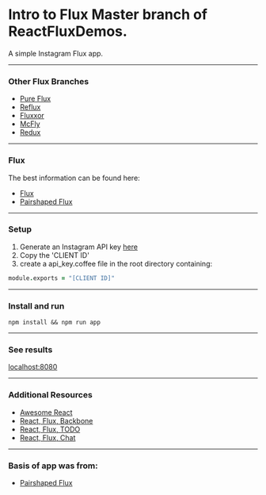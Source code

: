 # Intro to Flux Master branch of ReactFluxDemos.
A simple Instagram Flux app.

---------------------
### Other Flux Branches

- [Pure Flux](https://github.com/pairshaped/react-flux-demos/tree/flux)
- [Reflux](https://github.com/pairshaped/react-flux-demos/tree/reflux)
- [Fluxxor](https://github.com/pairshaped/react-flux-demos/tree/fluxxor)
- [McFly](https://github.com/pairshaped/react-flux-demos/tree/mcfly)
- [Redux](https://github.com/pairshaped/react-flux-demos/tree/redux)

---------------------
### Flux
The best information can be found here:
- [Flux](https://facebook.github.io/flux/index.html)
- [Pairshaped Flux](https://github.com/pairshaped/pairshaped-flux-presentation)

---------------------
### Setup
1. Generate an Instagram API key
   [here](https://instagram.com/developer/clients/manage/)
2. Copy the 'CLIENT ID'
3. create a api_key.coffee file in the root directory containing:
```coffee
module.exports = "[CLIENT ID]"
```

---------------------
### Install and run
    npm install && npm run app

---------------------
### See results
  [localhost:8080](http://localhost:8080)

---------------------
### Additional Resources
- [Awesome React](https://github.com/enaqx/awesome-react#flux-tutorials)
- [React, Flux, Backbone](http://www.toptal.com/front-end/simple-data-flow-in-react-applications-using-flux-and-backbone)
- [React, Flux,  TODO](https://github.com/facebook/flux/tree/master/examples/flux-todomvc)
- [React, Flux,  Chat](https://github.com/facebook/flux/tree/master/examples/flux-chat)

---------------------
### Basis of app was from:
- [Pairshaped Flux](https://github.com/pairshaped/pairshaped-flux-presentation)
